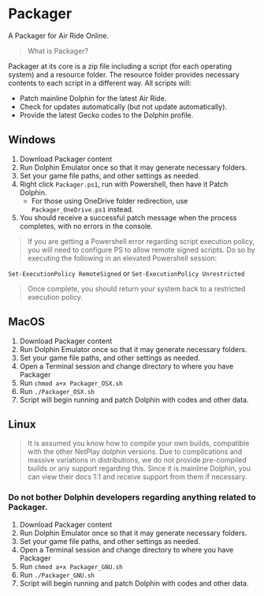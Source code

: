 # Packager
A Packager for Air Ride Online.

> What is Packager?

Packager at its core is a zip file including a script (for each operating system) and a resource folder. 
The resource folder provides necessary contents to each script in a different way. All scripts will:

- Patch mainline Dolphin for the latest Air Ride.
- Check for updates automatically (but not update automatically).
- Provide the latest Gecko codes to the Dolphin profile.

## Windows

1. Download Packager content
2. Run Dolphin Emulator once so that it may generate necessary folders.
3. Set your game file paths, and other settings as needed.
4. Right click ```Packager.ps1```, run with Powershell, then have it Patch Dolphin.
   - For those using OneDrive folder redirection, use ```Packager_OneDrive.ps1``` instead.
5. You should receive a successful patch message when the process completes, with no errors in the console.

> If you are getting a Powershell error regarding script execution policy, you will need to configure PS to allow remote signed scripts. 
Do so by executing the following in an elevated Powershell session:

```Set-ExecutionPolicy RemoteSigned``` or ```Set-ExecutionPolicy Unrestricted```

> Once complete, you should return your system back to a restricted execution policy.

## MacOS

1. Download Packager content
2. Run Dolphin Emulator once so that it may generate necessary folders.
3. Set your game file paths, and other settings as needed.
4. Open a Terminal session and change directory to where you have Packager
5. Run ```chmod a+x Packager_OSX.sh```
6. Run ```./Packager_OSX.sh```
7. Script will begin running and patch Dolphin with codes and other data.

## Linux

> It is assumed you know how to compile your own builds, compatible with the other NetPlay dolphin versions. Due to complications and massive variations in distributions,
> we do not provide pre-compiled builds or any support regarding this. Since it is mainline Dolphin, you can view their docs 1:1 and receive support from them if necessary.

### Do not bother Dolphin developers regarding anything related to Packager.

1. Download Packager content
2. Run Dolphin Emulator once so that it may generate necessary folders.
3. Set your game file paths, and other settings as needed.
4. Open a Terminal session and change directory to where you have Packager
5. Run ```chmod a+x Packager_GNU.sh```
6. Run ```./Packager_GNU.sh```
7. Script will begin running and patch Dolphin with codes and other data.
